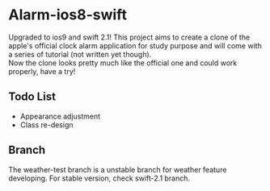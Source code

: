 # Alarm-ios8-swift

Upgraded to ios9 and swift 2.1!
This project aims to create a clone of the apple's official clock alarm application for study purpose and will come with a series of tutorial (not written yet though).    
Now the clone looks pretty much like the official one and could work properly, have a try!

## Todo List
* Appearance adjustment
* Class re-design


## Branch
The weather-test branch is a unstable branch for weather feature developing. For stable version, check swift-2.1 branch.

